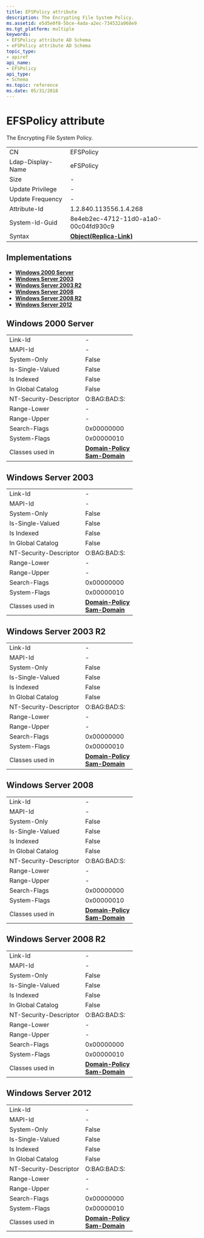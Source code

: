 ```yaml
---
title: EFSPolicy attribute
description: The Encrypting File System Policy.
ms.assetid: e5d5e0f8-5bce-4ada-a2ec-734532a968e9
ms.tgt_platform: multiple
keywords:
- EFSPolicy attribute AD Schema
- eFSPolicy attribute AD Schema
topic_type:
- apiref
api_name:
- EFSPolicy
api_type:
- Schema
ms.topic: reference
ms.date: 05/31/2018
---
```


# EFSPolicy attribute

The Encrypting File System Policy.



|                   |                                                       |
|-------------------|-------------------------------------------------------|
| CN                | EFSPolicy                                             |
| Ldap-Display-Name | eFSPolicy                                             |
| Size              | \-                                                    |
| Update Privilege  | \-                                                    |
| Update Frequency  | \-                                                    |
| Attribute-Id      | 1.2.840.113556.1.4.268                                |
| System-Id-Guid    | 8e4eb2ec-4712-11d0-a1a0-00c04fd930c9                  |
| Syntax            | [**Object(Replica-Link)**](s-object-replica-link.md) |



## Implementations

-   [**Windows 2000 Server**](#windows-2000-server)
-   [**Windows Server 2003**](#windows-server-2003)
-   [**Windows Server 2003 R2**](#windows-server-2003-r2)
-   [**Windows Server 2008**](#windows-server-2008)
-   [**Windows Server 2008 R2**](#windows-server-2008-r2)
-   [**Windows Server 2012**](#windows-server-2012)

## Windows 2000 Server



|                        |                                                                                                 |
|------------------------|-------------------------------------------------------------------------------------------------|
| Link-Id                | \-                                                                                              |
| MAPI-Id                | \-                                                                                              |
| System-Only            | False                                                                                           |
| Is-Single-Valued       | False                                                                                           |
| Is Indexed             | False                                                                                           |
| In Global Catalog      | False                                                                                           |
| NT-Security-Descriptor | O:BAG:BAD:S:                                                                                    |
| Range-Lower            | \-                                                                                              |
| Range-Upper            | \-                                                                                              |
| Search-Flags           | 0x00000000                                                                                      |
| System-Flags           | 0x00000010                                                                                      |
| Classes used in        | [**Domain-Policy**](c-domainpolicy.md)<br/> [**Sam-Domain**](c-samdomain.md)<br/> |



## Windows Server 2003



|                        |                                                                                                 |
|------------------------|-------------------------------------------------------------------------------------------------|
| Link-Id                | \-                                                                                              |
| MAPI-Id                | \-                                                                                              |
| System-Only            | False                                                                                           |
| Is-Single-Valued       | False                                                                                           |
| Is Indexed             | False                                                                                           |
| In Global Catalog      | False                                                                                           |
| NT-Security-Descriptor | O:BAG:BAD:S:                                                                                    |
| Range-Lower            | \-                                                                                              |
| Range-Upper            | \-                                                                                              |
| Search-Flags           | 0x00000000                                                                                      |
| System-Flags           | 0x00000010                                                                                      |
| Classes used in        | [**Domain-Policy**](c-domainpolicy.md)<br/> [**Sam-Domain**](c-samdomain.md)<br/> |



## Windows Server 2003 R2



|                        |                                                                                                 |
|------------------------|-------------------------------------------------------------------------------------------------|
| Link-Id                | \-                                                                                              |
| MAPI-Id                | \-                                                                                              |
| System-Only            | False                                                                                           |
| Is-Single-Valued       | False                                                                                           |
| Is Indexed             | False                                                                                           |
| In Global Catalog      | False                                                                                           |
| NT-Security-Descriptor | O:BAG:BAD:S:                                                                                    |
| Range-Lower            | \-                                                                                              |
| Range-Upper            | \-                                                                                              |
| Search-Flags           | 0x00000000                                                                                      |
| System-Flags           | 0x00000010                                                                                      |
| Classes used in        | [**Domain-Policy**](c-domainpolicy.md)<br/> [**Sam-Domain**](c-samdomain.md)<br/> |



## Windows Server 2008



|                        |                                                                                                 |
|------------------------|-------------------------------------------------------------------------------------------------|
| Link-Id                | \-                                                                                              |
| MAPI-Id                | \-                                                                                              |
| System-Only            | False                                                                                           |
| Is-Single-Valued       | False                                                                                           |
| Is Indexed             | False                                                                                           |
| In Global Catalog      | False                                                                                           |
| NT-Security-Descriptor | O:BAG:BAD:S:                                                                                    |
| Range-Lower            | \-                                                                                              |
| Range-Upper            | \-                                                                                              |
| Search-Flags           | 0x00000000                                                                                      |
| System-Flags           | 0x00000010                                                                                      |
| Classes used in        | [**Domain-Policy**](c-domainpolicy.md)<br/> [**Sam-Domain**](c-samdomain.md)<br/> |



## Windows Server 2008 R2



|                        |                                                                                                 |
|------------------------|-------------------------------------------------------------------------------------------------|
| Link-Id                | \-                                                                                              |
| MAPI-Id                | \-                                                                                              |
| System-Only            | False                                                                                           |
| Is-Single-Valued       | False                                                                                           |
| Is Indexed             | False                                                                                           |
| In Global Catalog      | False                                                                                           |
| NT-Security-Descriptor | O:BAG:BAD:S:                                                                                    |
| Range-Lower            | \-                                                                                              |
| Range-Upper            | \-                                                                                              |
| Search-Flags           | 0x00000000                                                                                      |
| System-Flags           | 0x00000010                                                                                      |
| Classes used in        | [**Domain-Policy**](c-domainpolicy.md)<br/> [**Sam-Domain**](c-samdomain.md)<br/> |



## Windows Server 2012



|                        |                                                                                                 |
|------------------------|-------------------------------------------------------------------------------------------------|
| Link-Id                | \-                                                                                              |
| MAPI-Id                | \-                                                                                              |
| System-Only            | False                                                                                           |
| Is-Single-Valued       | False                                                                                           |
| Is Indexed             | False                                                                                           |
| In Global Catalog      | False                                                                                           |
| NT-Security-Descriptor | O:BAG:BAD:S:                                                                                    |
| Range-Lower            | \-                                                                                              |
| Range-Upper            | \-                                                                                              |
| Search-Flags           | 0x00000000                                                                                      |
| System-Flags           | 0x00000010                                                                                      |
| Classes used in        | [**Domain-Policy**](c-domainpolicy.md)<br/> [**Sam-Domain**](c-samdomain.md)<br/> |



 

 






